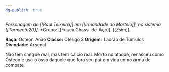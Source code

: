 ```yaml
---
dg-publish: true
---
```

*Personagem de [[Raul Teixeira]] em [[Irmandade do Martelo]], no sistema [[Tormenta20]].*
*Grupo:  [[Fusca Chassi-de-Aço]], [[Zsim]].

**Raça:** Ósteon Anão
**Classe:** Clérigo 3
**Origem:** Ladrão de Túmulos
**Divindade:** Arsenal

Não tem sangue real, mas tem cálcio real.
Morto no ataque, renasceu como Ósteon e usa o osso daquele que fora seu pai em vida como arma de combate.

